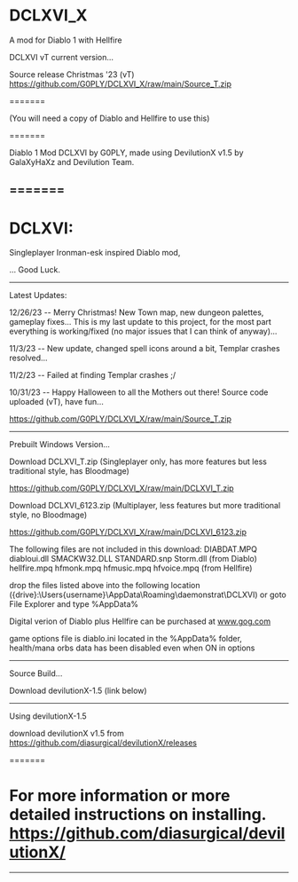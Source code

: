 # DCLXVI_X
A mod for Diablo 1 with Hellfire

DCLXVI vT current version...

Source release Christmas '23 (vT) https://github.com/G0PLY/DCLXVI_X/raw/main/Source_T.zip

=======

(You will need a copy of Diablo and Hellfire to use this)

=======

Diablo 1 Mod DCLXVI by G0PLY,
made using DevilutionX v1.5 by GalaXyHaXz and Devilution Team.

=======
--------------------------------------------------------------------------------------------------

DCLXVI: 
=======

Singleplayer Ironman-esk inspired Diablo mod,

... Good Luck.

--------------------------------------------------------------------------------------------------

Latest Updates:

12/26/23 -- Merry Christmas! New Town map, new dungeon palettes, gameplay fixes... This is my last update to this project, for the most part everything is working/fixed (no major issues that I can think of anyway)...

11/3/23 -- New update, changed spell icons around a bit, Templar crashes resolved...  

11/2/23 -- Failed at finding Templar crashes ;/

10/31/23 -- Happy Halloween to all the Mothers out there! Source code uploaded (vT), have fun... 

https://github.com/G0PLY/DCLXVI_X/raw/main/Source_T.zip

--------------------------------------------------------------------------------------------------

Prebuilt Windows Version...

Download DCLXVI_T.zip (Singleplayer only, has more features but less traditional style, has Bloodmage)

https://github.com/G0PLY/DCLXVI_X/raw/main/DCLXVI_T.zip

Download DCLXVI_6123.zip (Multiplayer, less features but more traditional style, no Bloodmage)

https://github.com/G0PLY/DCLXVI_X/raw/main/DCLXVI_6123.zip

The following files are not included in this download: 
DIABDAT.MPQ diabloui.dll SMACKW32.DLL STANDARD.snp Storm.dll (from Diablo)
hellfire.mpq hfmonk.mpq hfmusic.mpq hfvoice.mpq (from Hellfire)

drop the files listed above into the following location
({drive}:\Users\{username}\AppData\Roaming\daemonstrat\DCLXVI)
or goto File Explorer and type %AppData%

Digital verion of Diablo plus Hellfire can be purchased at www.gog.com

game options file is diablo.ini located in the %AppData% folder,
health/mana orbs data has been disabled even when ON in options

--------------------------------------------------------------------------------------------------

Source Build...

Download devilutionX-1.5 (link below)

--------------------------------------------------------------------------------------------------

Using devilutionX-1.5

download devilutionX v1.5 from
https://github.com/diasurgical/devilutionX/releases

=======

For more information or more detailed instructions on installing. https://github.com/diasurgical/devilutionX/
=======
--------------------------------------------------------------------------------------------------
